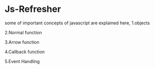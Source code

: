 # Js-Refresher
some of important concepts of javascript are explained here,
1.objects 

2.Normal function 

3.Arrow function 

4.Callback function 

5.Event Handling 
